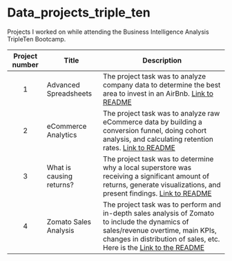 # Data_projects_triple_ten

Projects I worked on while attending the Business Intelligence Analysis TripleTen Bootcamp.


| Project number | Title | Description |
| :-----------: | ----------- |----------- |
| 1 | Advanced Spreadsheets| The project task was to analyze company data to determine the best area to invest in an AirBnb. <a href="https://github.com/Eric-Bradley/Data_projects_triple_ten/blob/main/advanced_spreadsheets.README.md">Link to README</a> |
| 2 | eCommerce Analytics| The project task was to analyze raw eCommerce data by building a conversion funnel, doing cohort analysis, and calculating retention rates. <a href="https://github.com/Eric-Bradley/Data_projects_triple_ten/blob/main/eCommerce_analytics.README.md">Link to README</a> |
| 3 | What is causing returns? | The project task was to determine why a local superstore was receiving a significant amount of returns, generate visualizations, and present findings. <a href="https://github.com/Eric-Bradley/Data_projects_triple_ten/blob/main/what_is_causing_returns"> Link to README </a> |
| 4 | Zomato Sales Analysis | The project task was to perform and in-depth sales analysis of Zomato to include the dynamics of sales/revenue overtime, main KPIs, changes in distribution of sales, etc. Here is the <a href="https://github.com/Eric-Bradley/Data_projects_triple_ten/blob/main/zomato_sales_analysis">Link to the README</a> |
